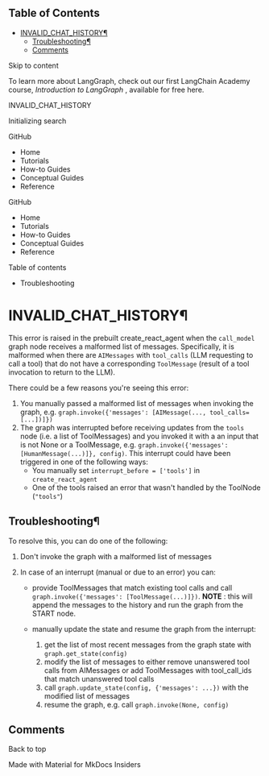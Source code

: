 ## Table of Contents

- [INVALID_CHAT_HISTORY¶](#invalid_chat_history)
  - [Troubleshooting¶](#troubleshooting)
  - [Comments](#comments)

Skip to content

To learn more about LangGraph, check out our first LangChain Academy course,
_Introduction to LangGraph_ , available for free here.

INVALID_CHAT_HISTORY

Initializing search

GitHub

  * Home 
  * Tutorials 
  * How-to Guides 
  * Conceptual Guides 
  * Reference 

GitHub

  * Home 
  * Tutorials 
  * How-to Guides 
  * Conceptual Guides 
  * Reference 

Table of contents

  * Troubleshooting 

# INVALID_CHAT_HISTORY¶

This error is raised in the prebuilt create_react_agent when the `call_model`
graph node receives a malformed list of messages. Specifically, it is
malformed when there are `AIMessages` with `tool_calls` (LLM requesting to
call a tool) that do not have a corresponding `ToolMessage` (result of a tool
invocation to return to the LLM).

There could be a few reasons you're seeing this error:

  1. You manually passed a malformed list of messages when invoking the graph, e.g. `graph.invoke({'messages': [AIMessage(..., tool_calls=[...])]})`
  2. The graph was interrupted before receiving updates from the `tools` node (i.e. a list of ToolMessages) and you invoked it with a an input that is not None or a ToolMessage, e.g. `graph.invoke({'messages': [HumanMessage(...)]}, config)`. This interrupt could have been triggered in one of the following ways:
     * You manually set `interrupt_before = ['tools']` in `create_react_agent`
     * One of the tools raised an error that wasn't handled by the ToolNode (`"tools"`)

## Troubleshooting¶

To resolve this, you can do one of the following:

  1. Don't invoke the graph with a malformed list of messages
  2. In case of an interrupt (manual or due to an error) you can:

     * provide ToolMessages that match existing tool calls and call `graph.invoke({'messages': [ToolMessage(...)]})`. **NOTE** : this will append the messages to the history and run the graph from the START node.
     * manually update the state and resume the graph from the interrupt:

       1. get the list of most recent messages from the graph state with `graph.get_state(config)`
       2. modify the list of messages to either remove unanswered tool calls from AIMessages or add ToolMessages with tool_call_ids that match unanswered tool calls
       3. call `graph.update_state(config, {'messages': ...})` with the modified list of messages
       4. resume the graph, e.g. call `graph.invoke(None, config)`

## Comments

Back to top

Made with  Material for MkDocs Insiders